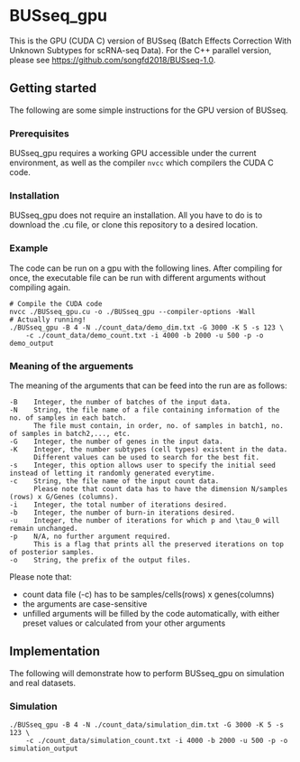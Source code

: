 # BUSseq_gpu
This is the GPU (CUDA C) version of BUSseq (Batch Effects Correction With Unknown Subtypes for scRNA-seq Data). For the C++ parallel version, please see https://github.com/songfd2018/BUSseq-1.0.

## Getting started
The following are some simple instructions for the GPU version of BUSseq.

### Prerequisites
BUSseq_gpu requires a working GPU accessible under the current environment, as well as the compiler `nvcc` which compilers the CUDA C code.

### Installation
BUSseq_gpu does not require an installation.
All you have to do is to download the .cu file, or clone this repository to a desired location.

### Example
The code can be run on a gpu with the following lines.
After compiling for once, the executable file can be run with different arguments without compiling again.
```
# Compile the CUDA code
nvcc ./BUSseq_gpu.cu -o ./BUSseq_gpu --compiler-options -Wall
# Actually running!
./BUSseq_gpu -B 4 -N ./count_data/demo_dim.txt -G 3000 -K 5 -s 123 \
    -c ./count_data/demo_count.txt -i 4000 -b 2000 -u 500 -p -o demo_output
```

### Meaning of the arguements
The meaning of the arguments that can be feed into the run are as follows:
```
-B    Integer, the number of batches of the input data.
-N    String, the file name of a file containing information of the no. of samples in each batch.
      The file must contain, in order, no. of samples in batch1, no. of samples in batch2,..., etc.
-G    Integer, the number of genes in the input data.
-K    Integer, the number subtypes (cell types) existent in the data.
      Different values can be used to search for the best fit.
-s    Integer, this option allows user to specify the initial seed instead of letting it randomly generated everytime.
-c    String, the file name of the input count data.
      Please note that count data has to have the dimension N/samples (rows) x G/Genes (columns).
-i    Integer, the total number of iterations desired.
-b    Integer, the number of burn-in iterations desired.
-u    Integer, the number of iterations for which p and \tau_0 will remain unchanged.
-p    N/A, no further argument required.
      This is a flag that prints all the preserved iterations on top of posterior samples.
-o    String, the prefix of the output files.
```
Please note that:
- count data file (-c) has to be samples/cells(rows) x genes(columns)
- the arguments are case-sensitive
- unfilled arguments will be filled by the code automatically, with either preset values or calculated from your other arguments

## Implementation
The following will demonstrate how to perform BUSseq_gpu on simulation and real datasets.
### Simulation
```
./BUSseq_gpu -B 4 -N ./count_data/simulation_dim.txt -G 3000 -K 5 -s 123 \
    -c ./count_data/simulation_count.txt -i 4000 -b 2000 -u 500 -p -o simulation_output
```
